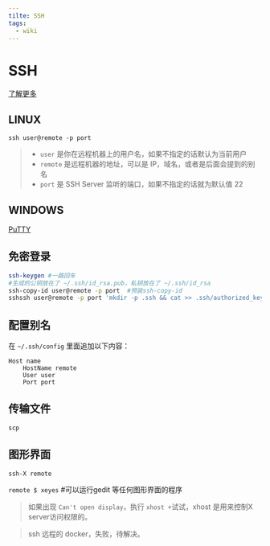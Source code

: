 ```yaml
---
tilte: SSH
tags:
  - wiki
---
```


# SSH

[了解更多](https://abcdabcd987.com/ssh/)

## LINUX

`ssh user@remote -p port`

> - `user` 是你在远程机器上的用户名，如果不指定的话默认为当前用户
> - `remote` 是远程机器的地址，可以是 IP，域名，或者是后面会提到的别名
> - `port` 是 SSH Server 监听的端口，如果不指定的话就为默认值 22



## WINDOWS

[PuTTY](https://www.chiark.greenend.org.uk/~sgtatham/putty/latest.html)



## 免密登录

```bash
ssh-keygen #一路回车
#生成的公钥放在了 ~/.ssh/id_rsa.pub，私钥放在了 ~/.ssh/id_rsa
ssh-copy-id user@remote -p port  #预装ssh-copy-id
sshssh user@remote -p port 'mkdir -p .ssh && cat >> .ssh/authorized_keys' < ~/.ssh/id_rsa.pubcopy-id user@remote -p port
```



## 配置别名

在 `~/.ssh/config` 里面追加以下内容：

```
Host name
    HostName remote
    User user
    Port port
```



## 传输文件

`scp`



## 图形界面

`ssh-X remote`

`remote $ xeyes` #可以运行gedit 等任何图形界面的程序

> 如果出现 `Can't open display`，执行 `xhost +`试试，xhost 是用来控制X server访问权限的。

> ssh 远程的 docker，失败，待解决。